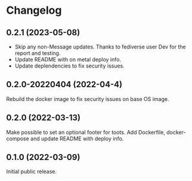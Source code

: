 # Changelog

## 0.2.1 (2023-05-08)

* Skip any non-Message updates. Thanks to fediverse user Dev for the report
  and testing.
* Update README with on metal deploy info.
* Update deplendencies to fix security issues.

## 0.2.0-20220404 (2022-04-4)

Rebuild the docker image to fix security issues on base OS image.

## 0.2.0 (2022-03-13)

Make possible to set an optional footer for toots.
Add Dockerfile, docker-compose and update README with deploy info.

## 0.1.0 (2022-03-09)

Initial public release.
